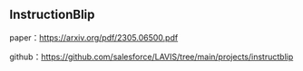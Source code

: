 ## InstructionBlip

paper：https://arxiv.org/pdf/2305.06500.pdf

github：https://github.com/salesforce/LAVIS/tree/main/projects/instructblip